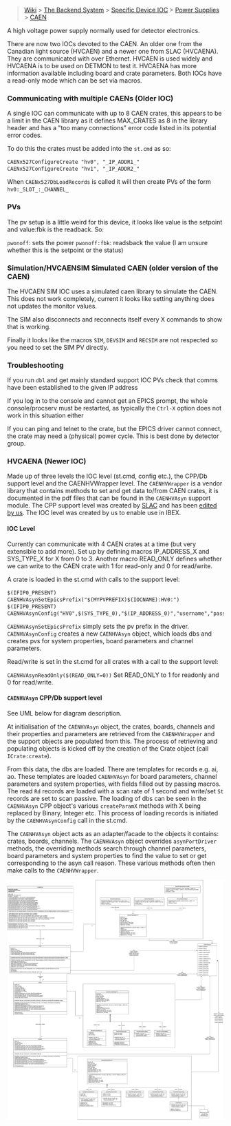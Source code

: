 > [Wiki](Home) > [The Backend System](The-Backend-System) > [Specific Device IOC](Specific-Device-IOC) > [Power Supplies](Power-Supplies) > [CAEN](CAEN)

A high voltage power supply normally used for detector electronics.

There are now two IOCs devoted to the CAEN. An older one from the Canadian light source (HVCAEN) and a newer one from SLAC (HVCAENA). They are communicated with over Ethernet. HVCAEN is used widely and HVCAENA is to be used on DETMON to test it. HVCAENA has more information available including board and crate parameters. Both IOCs have a read-only mode which can be set via macros.

### Communicating with multiple CAENs (Older IOC)
A single IOC can communicate with up to 8 CAEN crates, this appears to be a limit in the CAEN library as it defines MAX_CRATES as 8 in the library header and has a "too many connections" error code listed in its potential error codes. 

To do this the crates must be added into the `st.cmd` as so:

```
CAENx527ConfigureCreate "hv0", "_IP_ADDR1_"
CAENx527ConfigureCreate "hv1", "_IP_ADDR2_"
```

When `CAENx527DbLoadRecords` is called it will then create PVs of the form `hv0:_SLOT_:_CHANNEL_`

### PVs

The pv setup is a little weird for this device, it looks like value is the setpoint and value:fbk is the readback. So:

`pwonoff`: sets the power
`pwonoff:fbk`: readsback the value (I am unsure whether this is the setpoint or the status)

### Simulation/HVCAENSIM Simulated CAEN (older version of the CAEN)

The HVCAEN SIM IOC uses a simulated caen library to simulate the CAEN. This does not work completely, current it looks like setting anything does not updates the monitor values.

The SIM also disconnects and reconnects itself every X commands to show that is working.

Finally it looks like the macros `SIM`, `DEVSIM` and `RECSIM` are not respected so you need to set the SIM PV directly.

### Troubleshooting
If you run `dbl` and get mainly standard support IOC PVs check that comms have been established to the given IP address

If you log in to the console and cannot get an EPICS prompt, the whole console/procserv must be restarted, as typically the `Ctrl-X` option does not work in this situation either

If you can ping and telnet to the crate, but the EPICS driver cannot connect, the crate may need a (physical) power cycle. This is best done by detector group.

### HVCAENA (Newer IOC)

Made up of three levels the IOC level (st.cmd, config etc.), the CPP/Db support level and the CAENHVWrapper level. The `CAENHVWrapper` is a vendor library that contains methods to set and get data to/from CAEN crates, it is documented in the pdf files that can be found in the `CAENHVAsyn` support module. The CPP support level was created by [SLAC](https://www6.slac.stanford.edu/) and has been [edited by us](https://github.com/ISISComputingGroup/IBEX/issues/5544). The IOC level was created by us to enable use in IBEX. 

#### IOC Level

Currently can communicate with 4 CAEN crates at a time (but very extensible to add more). Set up by defining macros IP_ADDRESS_X and SYS_TYPE_X for X from 0 to 3. Another macro READ_ONLY defines whether we can write to the CAEN crate with 1 for read-only and 0 for read/write.

A crate is loaded in the st.cmd with calls to the support level:

```
$(IFIP0_PRESENT) CAENHVAsynSetEpicsPrefix("$(MYPVPREFIX)$(IOCNAME):HV0:")
$(IFIP0_PRESENT) CAENHVAsynConfig("HV0",$(SYS_TYPE_0),"$(IP_ADDRESS_0)","username","password")
```

`CAENHVAsynSetEpicsPrefix` simply sets the pv prefix in the driver.
`CAENHVAsynConfig` creates a new `CAENHVAsyn` object, which loads dbs and creates pvs for system properties, board parameters and channel parameters. 

Read/write is set in the st.cmd for all crates with a call to the support level:

`CAENHVAsynReadOnly($(READ_ONLY=0))` Set READ_ONLY to 1 for readonly and 0 for read/write.

#### `CAENHVAsyn` CPP/Db support level

See UML below for diagram description.

At initialisation of the `CAENHVAsyn` object, the crates, boards, channels and their properties and parameters are retrieved from the `CAENHVWrapper` and the support objects are populated from this. The process of retrieving and populating objects is kicked off by the creation of the Crate object (call `ICrate:create`).

From this data, the dbs are loaded. There are templates for records e.g. ai, ao. These templates are loaded `CAENHVAsyn` for board parameters, channel parameters and system properties, with fields filled out by passing macros. The read `Rd` records are loaded with a scan rate of 1 second and write/set `St` records are set to scan passive. The loading of dbs can be seen in the `CAENHVAsyn` CPP object's various `createParamX` methods with X being replaced by Binary, Integer etc. This process of loading records is initiated by the `CAENHVAsynConfig` call in the st.cmd.

The `CAENHVAsyn` object acts as an adapter/facade to the objects it contains: crates, boards, channels. The `CAENHVAsyn` object overrides `asynPortDriver` methods, the overriding methods search through channel parameters, board parameters and system properties to find the value to set or get corresponding to the asyn call reason. These various methods often then make calls to the `CAENHVWrapper`.

![CAENHVAsyn UML diagram](CAENHVAsyn.png)
